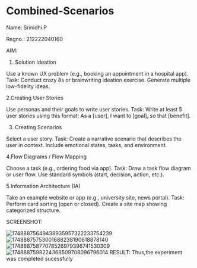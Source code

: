 # Combined-Scenarios

Name: Srinidhi.P 

Regno.: 212222040160

AIM:
1. Solution Ideation

Use a known UX problem (e.g., booking an appointment in a hospital app). Task: Conduct crazy 8s or brainwriting ideation exercise. Generate multiple low-fidelity ideas.

2.Creating User Stories

Use personas and their goals to write user stories. Task: Write at least 5 user stories using this format: As a [user], I want to [goal], so that [benefit].

3. Creating Scenarios
 
Select a user story. Task: Create a narrative scenario that describes the user in context. Include emotional states, tasks, and environment.

4.Flow Diagrams / Flow Mapping

Choose a task (e.g., ordering food via app). Task: Draw a task flow diagram or user flow. Use standard symbols (start, decision, action, etc.).

5.Information Architecture (IA)

Take an example website or app (e.g., university site, news portal). Task: Perform card sorting (open or closed). Create a site map showing categorized structure.

SCREENSHOT:

![17488875649438935957322233754239](https://github.com/user-attachments/assets/779b674e-da36-4d34-bb8c-1eb928d12324)
![17488875753001688238190618878140](https://github.com/user-attachments/assets/db1115f2-7e98-4263-8273-6472cc2b70fa)
![17488875877078526979396741530309](https://github.com/user-attachments/assets/2c4add1a-2312-42a1-98a0-1f53d8b5050a)
![1748887598224368509708096796014](https://github.com/user-attachments/assets/0aa658d4-7313-4773-ae85-d1070518d371)
RESULT:
Thus,the experiment was completed sucessfully
